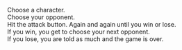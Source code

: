 Choose a character.<br>
Choose your opponent.<br>
Hit the attack button. Again and again until you win or lose.<br>
If you win, you get to choose your next opponent. <br>
If you lose, you are told as much and the game is over.<br>
